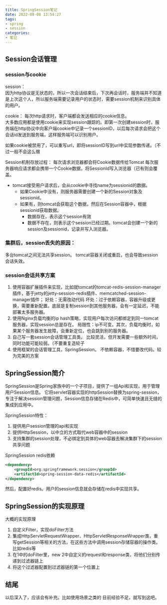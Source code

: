 ```yaml
---
title: SpringSession笔记
date: 2022-08-08 13:54:27
tags:
- spring
- session
categories:
- 笔记
---
```


## Session会话管理

### session与cookie

session：  
因为http协议是无状态的，所以一次会话结束后，下次再会话时，服务端并不知道是上次这个人，所以服务端需要记录用户的状态时，需要session机制来识别具体的用户。

cookie：
每次http请求时，客户端都会发送相应的cookie信息。  
大多数应用都是使用cookie来实现session跟踪的。即第一次创建session时，服务端在http协议中向客户端cookie中记录一个sessionID，以后每次请求会把这个会话id发送到服务端，这样服务端可以识别用户。

如果cookie被禁用了，可以重写url，即将sessionID写到url中实现参数传递。（不过一般不会这么做

Session机制存放过程：
每次请求浏览器都会将Cookie数据传给Tomcat
每次服务器响应请求都会携带一个Cookie数据，将SessionId写入浏览器（已有则会覆盖。 
* tomcat接受用户请求后，会从cookie中寻找name为sessionid的数据。
    * 如果Cookie中没有，则服务器需要创建一个新的Session对象及sessionid。
    * 如果有，则tomcat会获取这个数据，然后在Session容器中，根据sessionid获取数据。
        * 数据存在，表示这个session有效
        * 数据不存在，则表示这个session已经过期。tomcat会创建一个新的session及sessionid，记录并写入浏览器。

### 集群后，session丢失的原因：

多台tomcat之间无法共享session。
tomcat容器关闭或重启，也会导致session会话失效。

### session会话共享方案

1. 使用容器扩展插件来实现，比如就tomcat的tomcat-redis-session-manager插件，基于jetty的jetty-session-redis插件、memcatched-session-manager插件；
    好处：无需改动代码
    坏处：过于依赖容器，容器升级或更换，需要重新配置。底层是复制session到其他服务器，会有一定延迟，不能部署太多服务器。
2. 使用Nginx负载均衡的ip hash策略，实现用户每次访问都绑定到同一tomcat服务器，实现session总是存在。
    局限性：ip不可变。其次，负载均衡时，如果某个服务器发生故障，会重新定位，也会跳到别的服务器。
3. 自己写一套session会话管理工具类。
    比较灵活，但开发需要一些额外时间，同时功能可能较弱。（不要重复造轮子
4. 使用框架的会话管理工具，SpringSession。
    不依赖容器，不惜要改代码。较为完美的方案
    
## SpringSession简介

SpringSession是Spring家族中的一个子项目，提供了一组Api和实现，用于管理用户Session信息。
它将servlet容器实现的httpSession替换为spring-session，专注于解决session管理问题，Session信息存储在Redis中，可简单快速且无缝的集成到应用中。

SpringSession特性：
1. 提供用户session管理的api和实现
2. 提供HttpSession，以中立的方式取代web容器中的session
3. 支持集群的session处理，不必绑定到具体的web容器去解决集群下的session共享问题

SpringSession redis依赖
~~~xml
<dependency>
    <groupId>org.springframework.session</groupId>
    <artifactId>spring-session-data-redis</artifactId>
</dependency>
~~~

然后，配置好redis。用户的session信息就会存储在redis中实现共享。

## SpringSession的实现原理

大概的实现原理

1. 自定义Filter，实现doFilter方法
2. 集成HttpServletRequestWrapper、HttpServletResponseWrapper类，重写getSession等相关的方法，在这些方法中调用session存储容器的操作类。比如redis等
3. 在1中的doFilter里，new 2中自定义的request和response类，将他们分别传递到过滤器链上
4. 将这个过滤器配置到过滤器链的第一个位置上

## 结尾

以后深入了，应该会有补充。比如使用场景之类的
目前经验不足，就写到这吧。